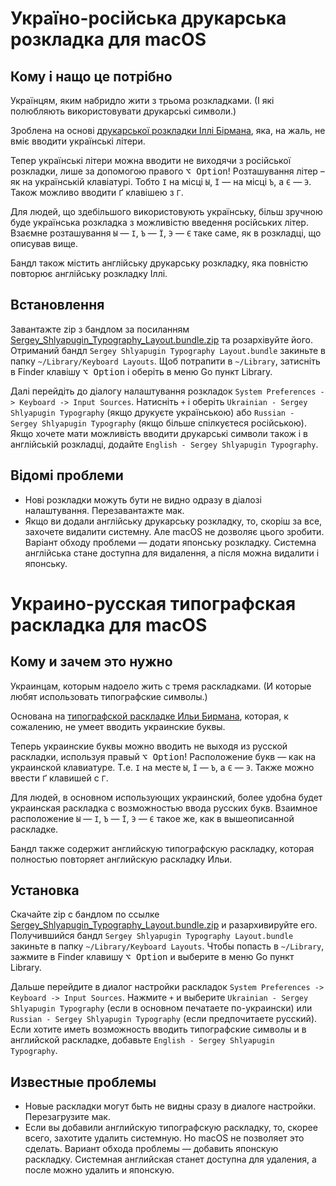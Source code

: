 # Україно-російська друкарська розкладка для macOS
## Кому і нащо це потрібно
Українцям, яким набридло жити з трьома розкладками. (І які полюбляють використовувати друкарські символи.)

Зроблена на основі [друкарської розкладки Іллі Бірмана](https://ilyabirman.ru/projects/typography-layout/), яка, на жаль, не вміє вводити українські літери.

Тепер українські літери можна вводити не виходячи з російської розкладки, лише за допомогою правого <kbd>⌥ Option</kbd>! Розташування літер – як на українській клавіатурі. Тобто `І` на місці `Ы`, `Ї` — на місці `Ъ`, а `Є` — `Э`. Також можливо вводити `Ґ` клавішею з `Г`.

Для людей, що здебільшого використовують українську, більш зручною буде українська розкладка з можливістю введення російських літер. Взаємне розташування `Ы` — `І`, `Ъ` — `Ї`, `Э` — `Є` таке саме, як в розкладці, що описував вище.

Бандл також містить англійську друкарську розкладку, яка повністю повторює англійську розкладку Іллі.
## Встановлення
Завантажте zip з бандлом за посиланням [Sergey_Shlyapugin_Typography_Layout.bundle.zip](https://github.com/inbalboa/typography/releases/latest/download/Sergey_Shlyapugin_Typography_Layout.bundle.zip) та розархівуйте його. Отриманий бандл `Sergey Shlyapugin Typography Layout.bundle` закиньте в папку `~/Library/Keyboard Layouts`. Щоб потрапити в `~/Library`, затисніть в Finder клавішу <kbd>⌥ Option</kbd> і оберіть в меню Go пункт Library.

Далі перейдіть до діалогу налаштування розкладок `System Preferences -> Keyboard -> Input Sources`. Натисніть `+` і оберіть `Ukrainian - Sergey Shlyapugin Typography` (якщо друкуєте українською) або `Russian - Sergey Shlyapugin Typography` (якщо більше спілкуєтеся російською). Якщо хочете мати можливість вводити друкарські символи також і в англійській розкладці, додайте `English - Sergey Shlyapugin Typography`.
## Відомі проблеми
* Нові розкладки можуть бути не видно одразу в діалозі налаштування. Перезавантажте мак.
* Якщо ви додали англійську друкарську розкладку, то, скоріш за все, захочете видалити системну. Але macOS не дозволяє цього зробити. Варіант обходу проблеми — додати японську розкладку. Системна англійська стане доступна для видалення, а після можна видалити і японську.

# Украино-русская типографская раскладка для macOS
## Кому и зачем это нужно
Украинцам, которым надоело жить с тремя раскладками. (И которые любят использовать типографские символы.)

Основана на [типографской раскладке Ильи Бирмана](https://ilyabirman.ru/projects/typography-layout/), которая, к сожалению, не умеет вводить украинские буквы.

Теперь украинские буквы можно вводить не выходя из русской раскладки, используя правый <kbd>⌥ Option</kbd>! Расположение букв — как на украинской клавиатуре. Т.е. `І` на месте `Ы`, `Ї` — `Ъ`, а `Є` — `Э`. Также можно ввести `Ґ` клавишей с `Г`.

Для людей, в основном использующих украинский, более удобна будет украинская раскладка с возможностью ввода русских букв. Взаимное расположение `Ы` — `І`, `Ъ` — `Ї`, `Э` — `Є` такое же, как в вышеописанной раскладке.

Бандл также содержит английскую типографскую раскладку, которая полностью повторяет английскую раскладку Ильи.
## Установка
Скачайте zip с бандлом по ссылке [Sergey_Shlyapugin_Typography_Layout.bundle.zip](https://github.com/inbalboa/typography/releases/latest/download/Sergey_Shlyapugin_Typography_Layout.bundle.zip) и разархивируйте его. Получившийся бандл `Sergey Shlyapugin Typography Layout.bundle` закиньте в папку `~/Library/Keyboard Layouts`. Чтобы попасть в `~/Library`, зажмите в Finder клавишу <kbd>⌥ Option</kbd> и выберите в меню Go пункт Library.

Дальше перейдите в диалог настройки раскладок `System Preferences -> Keyboard -> Input Sources`. Нажмите `+` и выберите `Ukrainian - Sergey Shlyapugin Typography` (если в основном печатаете по-украински) или `Russian - Sergey Shlyapugin Typography` (если предпочитаете русский). Если хотите иметь возможность вводить типографские символы и в английской раскладке, добавьте `English - Sergey Shlyapugin Typography`.
## Известные проблемы
* Новые раскладки могут быть не видны сразу в диалоге настройки. Перезагрузите мак.
* Если вы добавили английскую типографскую раскладку, то, скорее всего, захотите удалить системную. Но macOS не позволяет это сделать. Вариант обхода проблемы — добавить японскую раскладку. Системная английская станет доступна для удаления, а после можно удалить и японскую.